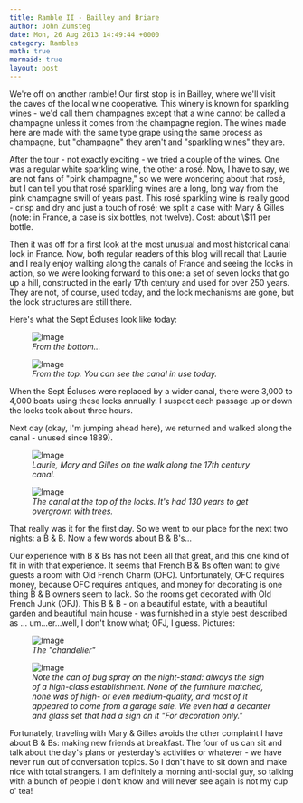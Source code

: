 ```yaml
---
title: Ramble II - Bailley and Briare
author: John Zumsteg
date: Mon, 26 Aug 2013 14:49:44 +0000
category: Rambles
math: true
mermaid: true
layout: post
---
```

We're off on another ramble! Our first stop is in Bailley, where we'll visit the caves of the local wine cooperative. This winery is known for sparkling wines - we'd call them champagnes except that a wine cannot be called a champagne unless it comes from the champagne region. The wines made here are made with the same type grape using the same process as champagne, but "champagne" they aren't and "sparkling wines" they are.

After the tour - not exactly exciting - we tried a couple of the wines. One was a regular white sparkling wine, the other a rosé. Now, I have to say, we are not fans of "pink champagne," so we were wondering about that rosé, but I can tell you that rosé sparkling wines are a long, long way from the pink champagne swill of years past. This rosé sparkling wine is really good - crisp and dry and just a touch of rosé; we split a case with Mary &amp; Gilles (note: in France, a case is six bottles, not twelve). Cost: about \\$11 per bottle.

Then it was off for a first look at the most unusual and most historical canal lock in France. Now, both regular readers of this blog will recall that Laurie and I really enjoy walking along the canals of France and seeing the locks in action, so we were looking forward to this one: a set of seven locks that go up a hill, constructed in the early 17th century and used for over 250 years. They are not, of course, used today, and the lock mechanisms are gone, but the lock structures are still there.

Here's what the Sept Écluses look like today:

<figure>
	<img class = "portrait" src="{{"/assets/images/2013/08/MG_0066.jpg" | prepend: site.baseurl  }}" alt="Image" />
	<figcaption><em>From the bottom...</em></figcaption>
</figure>



<figure class = "portrait">
	<img class = "portrait" src="{{"/assets/images/2013/08/MG_0068.jpg" | prepend: site.baseurl  }}" alt="Image" />
	<figcaption><em>From the top. You can see the canal in use today.</em></figcaption>
</figure>


When the Sept Écluses were replaced by a wider canal, there were 3,000 to 4,000 boats using these locks annually. I suspect each passage up or down the locks took about three hours.

Next day (okay, I'm jumping ahead here), we returned and walked along the canal - unused since 1889).

<figure class = "portrait">
	<img class = "portrait" src="{{"/assets/images/2013/08/MG_0079.jpg" | prepend: site.baseurl  }}" alt="Image" />
	<figcaption><em>Laurie, Mary and Gilles on the walk along the 17th century canal.</em></figcaption>
</figure>



<figure class = "landscape">
	<img class = "landscape" src="{{"/assets/images/2013/08/MG_0076.jpg" | prepend: site.baseurl  }}" alt="Image" />
	<figcaption><em>The canal at the top of the locks. It's had 130 years to get overgrown with trees.</em></figcaption>
</figure>


That really was it for the first day. So we went to our place for the next two nights: a B &amp; B. Now a few words about B &amp; B's...

Our experience with B &amp; Bs has not been all that great, and this one kind of fit in with that experience. It seems that French B &amp; Bs often want to give guests a room with Old French Charm (OFC). Unfortunately, OFC requires money, because OFC requires antiques, and money for decorating is one thing B &amp; B owners seem to lack. So the rooms get decorated with Old French Junk (OFJ). This B &amp; B - on a beautiful estate, with a beautiful garden and beautiful main house - was furnished in a style best described as ... um...er...well, I don't know what; OFJ, I guess. Pictures:

<figure class = "portrait">
	<img class = "portrait" src="{{"/assets/images/2013/08/DSC03877.jpg" | prepend: site.baseurl  }}" alt="Image" />
	<figcaption><em>The "chandelier"</em></figcaption>
</figure>



 
<figure class = "landscape">
	<img class = "landscape" src="{{"/assets/images/2013/08/DSC03879.jpg" | prepend: site.baseurl  }}" alt="Image" />
	<figcaption><em>Note the can of bug spray on the night-stand: always the sign of a high-class establishment. None of the furniture matched, none was of high- or even medium-quality, and most of it appeared to come from a garage sale. We even had a decanter and glass set that had a sign on it "For decoration only."</em></figcaption>
</figure>



Fortunately, traveling with Mary & Gilles avoids the other complaint I have about B & Bs: making new friends at breakfast. The four of us can sit and talk about the day's plans or yesterday's activities or whatever - we have never run out of conversation topics. So I don't have to sit down and make nice with total strangers. I am definitely a morning anti-social guy, so talking with a bunch of people I don't know and will never see again is not my cup o' tea!
